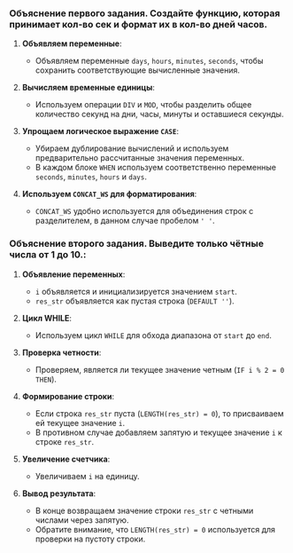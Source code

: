 ### Объяснение первого задания. Создайте функцию, которая принимает кол-во сек и формат их в кол-во дней часов.

1. **Объявляем переменные**:

   - Объявляем переменные `days`, `hours`, `minutes`, `seconds`, чтобы сохранить соответствующие вычисленные значения.

2. **Вычисляем временные единицы**:

   - Используем операции `DIV` и `MOD`, чтобы разделить общее количество секунд на дни, часы, минуты и оставшиеся секунды.

3. **Упрощаем логическое выражение `CASE`**:

   - Убираем дублирование вычислений и используем предварительно рассчитанные значения переменных.
   - В каждом блоке `WHEN` используем соответственно переменные `seconds`, `minutes`, `hours` и `days`.

4. **Используем `CONCAT_WS` для форматирования**:
   - `CONCAT_WS` удобно используется для объединения строк с разделителем, в данном случае пробелом `' '`.

### Объяснение второго задания. Выведите только чётные числа от 1 до 10.:

1. **Объявление переменных**:

   - `i` объявляется и инициализируется значением `start`.
   - `res_str` объявляется как пустая строка (`DEFAULT ''`).

2. **Цикл WHILE**:

   - Используем цикл `WHILE` для обхода диапазона от `start` до `end`.

3. **Проверка четности**:

   - Проверяем, является ли текущее значение четным (`IF i % 2 = 0 THEN`).

4. **Формирование строки**:

   - Если строка `res_str` пуста (`LENGTH(res_str) = 0`), то присваиваем ей текущее значение `i`.
   - В противном случае добавляем запятую и текущее значение `i` к строке `res_str`.

5. **Увеличение счетчика**:

   - Увеличиваем `i` на единицу.

6. **Вывод результата**:
   - В конце возвращаем значение строки `res_str` с четными числами через запятую.
   - Обратите внимание, что `LENGTH(res_str) = 0` используется для проверки на пустоту строки.

